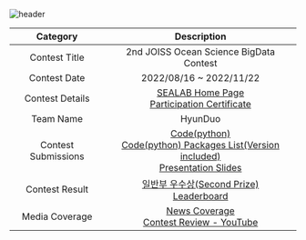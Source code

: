 ![header](https://capsule-render.vercel.app/api?type=wave&color=52F9F4&text=2nd%20JOISS%20Ocean%20Science%20BigData%20Contest&fontSize=40&fontColor=011B65&height=200)

<div align="center", class="contest">

| Category | Description |
| :--------: | :-----------: |
| Contest Title | 2nd JOISS Ocean Science BigData Contest |
| Contest Date | 2022/08/16 ~ 2022/11/22 |
| Contest Details | [SEALAB Home Page](http://sealab.kr/contest) <br> [Participation Certificate](https://github.com/SehyunPark/Projects/blob/main/C001/Pariticipation_Certificate.pdf)|
| Team Name | HyunDuo |
| Contest Submissions | [Code(python)](https://github.com/SehyunPark/Projects/blob/main/C001/Submission_Code(Python).ipynb) <br> [Code(python) Packages List(Version included)](https://github.com/SehyunPark/Projects/blob/main/C001/Submission_Packages_List.txt) <br> [Presentation Slides](https://github.com/SehyunPark/Projects) |
| Contest Result | [일반부 우수상(Second Prize)](https://github.com/SehyunPark/Projects/blob/main/C001/Award_Certificate.png) <br> [Leaderboard](http://sealab.kr/contest/awards) |
| Media Coverage | [News Coverage](https://www.sedaily.com/NewsView/26F0IMRJAK) <br> [Contest Review - YouTube](https://www.youtube.com/watch?v=GW1l5pFcMxI) |

</div>


